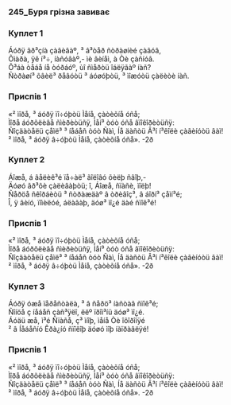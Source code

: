 ### 245_Буря грізна завиває
### Куплет 1
Áóðÿ ãð³çíà çàâèâàº, ³ â³òåð ñòðàøíèé çàãóâ,<br/>Õìàðà, ÿê í³÷, íàñóâàº,- ìè ãèíåì, à Òè çàñíóâ.<br/>Õ³áà òåáå íå òóðáóº, ùî ñìåðòü îáëÿãàº íàñ?<br/>Ñòðàøí³ õâèë³ ðåâóòü ³ áóøóþòü, ³ ìîæóòü çàëèòè íàñ.
### Приспів 1
«² ìîðå, ³ áóðÿ ïî÷óþòü Ìåíå, çàòèõíå óñå;<br/>Ìîðå áóðõëèâå ñìèðèòüñÿ, Ìåí³ òóò óñå âïîêîðèòüñÿ:<br/>Ñîçäàòåëü çåìë³ ³ íåáåñ òóò Ñàì, Íå äàñòü Â³í í³êîëè çàãèíóòü âàì!<br/>² ìîðå, ³ áóðÿ â÷óþòü Ìåíå, çàòèõíå óñå». -2ð
### Куплет 2
Áîæå, á âåëèê³é ïå÷àë³ ãîëîâó õèëþ ñâîþ,-<br/>Äóøó ãð³õè çàëèâàþòü; î, Áîæå, ñïàñè, ìîëþ!<br/>Ñåðöå ñêîðáèòü ³ ñòðàæäàº â òðèâîç³, â áîðí³ çåìí³é;<br/>Î, ÿ ãèíó, ïîìèëóé, áëàãàþ, äóø³ ìî¿é äàé ñïîê³é!
### Приспів 1
«² ìîðå, ³ áóðÿ ïî÷óþòü Ìåíå, çàòèõíå óñå;<br/>Ìîðå áóðõëèâå ñìèðèòüñÿ, Ìåí³ òóò óñå âïîêîðèòüñÿ:<br/>Ñîçäàòåëü çåìë³ ³ íåáåñ òóò Ñàì, Íå äàñòü Â³í í³êîëè çàãèíóòü âàì!<br/>² ìîðå, ³ áóðÿ â÷óþòü Ìåíå, çàòèõíå óñå». -2ð
### Куплет 3
Áóðÿ óæå ïåðåñòàëà, ³ â ñåðö³ íàñòàâ ñïîê³é; <br/>Ñîíöå ç íåáåñ çàñ³ÿëî, ëëº ïðîì³íü äóø³ ìî¿é.<br/>Áóäü æå, ì³é Ñïàñå, ç³ ìíîþ, ìåíå Òè îõîðîíÿé<br/>² â Íåáåñíó Êðà¿íó ñïîêîþ äóøó ìîþ íàïðàâëÿé!
### Приспів 1
«² ìîðå, ³ áóðÿ ïî÷óþòü Ìåíå, çàòèõíå óñå;<br/>Ìîðå áóðõëèâå ñìèðèòüñÿ, Ìåí³ òóò óñå âïîêîðèòüñÿ:<br/>Ñîçäàòåëü çåìë³ ³ íåáåñ òóò Ñàì, Íå äàñòü Â³í í³êîëè çàãèíóòü âàì!<br/>² ìîðå, ³ áóðÿ â÷óþòü Ìåíå, çàòèõíå óñå». -2ð
